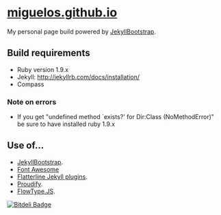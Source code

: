 # [miguelos.github.io](https://github.com/Miguelos/miguelos.github.io)

My personal page build powered by [JekyllBootstrap](https://github.com/plusjade/jekyll-bootstrap).

## Build requirements

* Ruby version 1.9.x
* Jekyll: http://jekyllrb.com/docs/installation/
* Compass

### Note on errors
* If you get "undefined method `exists?' for Dir:Class (NoMethodError)" be sure to have installed ruby 1.9.x


## Use of...
* [JekyllBootstrap](https://github.com/plusjade/jekyll-bootstrap).
* [Font Awesome](https://github.com/FortAwesome/Font-Awesome/)
* [Flatterline Jekyll plugins](https://github.com/flatterline/jekyll-plugins).
* [Proudify](https://github.com/icebreaker/proudify).
* [FlowType.JS](https://github.com/simplefocus/FlowType.JS).


[![Bitdeli Badge](https://d2weczhvl823v0.cloudfront.net/Miguelos/miguelos.github.io/trend.png)](https://bitdeli.com/free "Bitdeli Badge")
